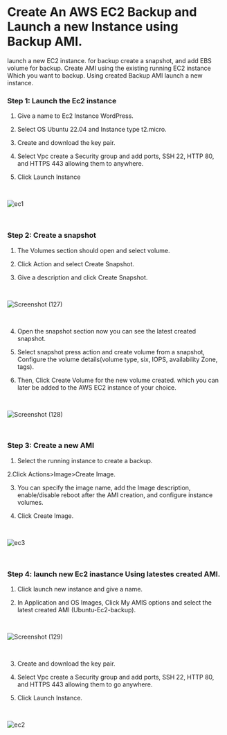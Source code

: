 
# Create An AWS EC2 Backup and Launch a new Instance using Backup AMI.

launch a new EC2 instance. for backup create a snapshot, and add EBS volume for backup. Create AMI using the existing running EC2 instance Which you want to backup. Using created Backup AMI launch a new instance.

###  Step 1: Launch the Ec2 instance

1. Give a name to Ec2 Instance WordPress.

2. Select OS Ubuntu 22.04 and Instance type t2.micro.

3. Create and download the key pair.

4. Select Vpc create a Security group and add ports, SSH 22, HTTP 80, and HTTPS 443 allowing them to anywhere.

5. Click Launch Instance

&nbsp;
   

![ec1](https://github.com/dharmaraj257/Deploy-WordPress-website-on-Ec2/assets/100831265/8c7e8389-5adf-4347-8a74-bbdf4603cc95)



&nbsp;

### Step 2: Create  a snapshot
1. The Volumes section should open and select volume.

2. Click Action and select Create Snapshot.

3. Give a description and click Create Snapshot.

&nbsp;

![Screenshot (127)](https://github.com/dharmaraj257/Deploy-WordPress-website-on-Ec2/assets/100831265/0c7e4f0e-f82b-4901-8861-71b5db66c181)

&nbsp;

4. Open the snapshot section now you can see the latest created snapshot.

5. Select snapshot press action and create volume from a snapshot, Configure the volume details(volume type, six, IOPS, availability Zone, tags).

6. Then, Click Create Volume for the new volume created. which you can later be added to the AWS EC2 instance of your choice.

&nbsp;

![Screenshot (128)](https://github.com/dharmaraj257/Deploy-WordPress-website-on-Ec2/assets/100831265/9ee2456e-76cd-4aea-9b35-24906a8f9ee7)

&nbsp;

### Step 3: Create a new AMI

1. Select the running  instance to create a backup.

2.Click Actions>Image>Create Image.

3. You can specify the image name, add the Image description, enable/disable reboot after the AMI creation, and configure instance volumes.

4. Click Create Image.

&nbsp;

![ec3](https://github.com/dharmaraj257/Deploy-WordPress-website-on-Ec2/assets/100831265/4dc542b9-4819-4c83-9802-915285de7413)

&nbsp;

### Step 4: launch new Ec2 inastance Using latestes created AMI.

1. Click launch new instance and give a name.

2. In Application and OS Images, Click  My AMIS options and select the latest created AMI (Ubuntu-Ec2-backup).
   
&nbsp;

![Screenshot (129)](https://github.com/dharmaraj257/Deploy-WordPress-website-on-Ec2/assets/100831265/ac188ee5-8ac8-4474-8d21-aa0a0516b90b)

&nbsp;

3. Create and download the key pair.

4. Select Vpc create a Security group and add ports, SSH 22, HTTP 80, and HTTPS 443 allowing them to go anywhere.

5. Click Launch Instance.
   
&nbsp;

![ec2](https://github.com/dharmaraj257/Deploy-WordPress-website-on-Ec2/assets/100831265/59841bd5-9e6e-40be-b533-d6709cf0df13)
